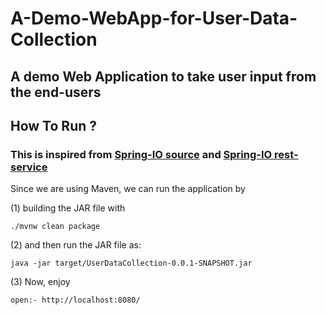 [//]: # (cat v0.md v1.md > README.md)
# A-Demo-WebApp-for-User-Data-Collection

## A demo Web Application to take user input from the end-users

## How To Run ?

### This is inspired from [Spring-IO source](https://spring.io/guides/gs/rest-service/#scratch) and [Spring-IO rest-service](https://start.spring.io/)

Since we are using Maven, we can run the application by

(1) building the JAR file with

```shell
./mvnw clean package
````

(2) and then run the JAR file as:

```shell
java -jar target/UserDataCollection-0.0.1-SNAPSHOT.jar
```

(3) Now, enjoy

```sh
open:- http://localhost:8080/
```
